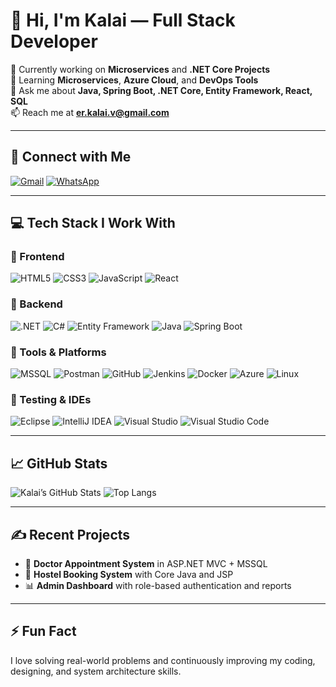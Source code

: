 # 👋 Hi, I'm Kalai — Full Stack Developer

🔭 Currently working on **Microservices** and **.NET Core Projects**  
🌱 Learning **Microservices**, **Azure Cloud**, and **DevOps Tools**  
💬 Ask me about **Java, Spring Boot, .NET Core, Entity Framework, React, SQL**  
📫 Reach me at **[er.kalai.v@gmail.com](mailto:er.kalai.v@gmail.com)**

---

## 🔗 Connect with Me

<a href="mailto:er.kalai.v@gmail.com"><img src="https://img.shields.io/badge/Gmail-D14836?style=for-the-badge&logo=gmail&logoColor=white" alt="Gmail"></a>
<a href="https://wa.me/9715368722"><img src="https://img.shields.io/badge/WhatsApp-25D366?style=for-the-badge&logo=whatsapp&logoColor=white" alt="WhatsApp"></a>

---

## 💻 Tech Stack I Work With

### 🚀 Frontend
![HTML5](https://img.shields.io/badge/html5-%23E34F26.svg?style=for-the-badge&logo=html5&logoColor=white)
![CSS3](https://img.shields.io/badge/css3-%231572B6.svg?style=for-the-badge&logo=css3&logoColor=white)
![JavaScript](https://img.shields.io/badge/javascript-%23F7DF1E.svg?style=for-the-badge&logo=javascript&logoColor=black)
![React](https://img.shields.io/badge/react-%2361DAFB.svg?style=for-the-badge&logo=react&logoColor=black)

### 🧠 Backend
![.NET](https://img.shields.io/badge/.NET-512BD4?style=for-the-badge&logo=dotnet&logoColor=white)
![C#](https://img.shields.io/badge/c%23-%23239120.svg?style=for-the-badge&logo=csharp&logoColor=white)
![Entity Framework](https://img.shields.io/badge/Entity%20Framework-512BD4?style=for-the-badge&logo=dotnet&logoColor=white)
![Java](https://img.shields.io/badge/java-%23ED8B00.svg?style=for-the-badge&logo=java&logoColor=white)
![Spring Boot](https://img.shields.io/badge/Spring_Boot-F2F4F9?style=for-the-badge&logo=spring-boot)

### 🧰 Tools & Platforms
![MSSQL](https://img.shields.io/badge/sql-%2300f.svg?style=for-the-badge&logo=Microsoft-SQL-Server&logoColor=white)
![Postman](https://img.shields.io/badge/Postman-FF6C37?style=for-the-badge&logo=postman&logoColor=white)
![GitHub](https://img.shields.io/badge/GitHub-181717?style=for-the-badge&logo=github&logoColor=white)
![Jenkins](https://img.shields.io/badge/Jenkins-D24939?style=for-the-badge&logo=jenkins&logoColor=white)
![Docker](https://img.shields.io/badge/docker-%230db7ed.svg?style=for-the-badge&logo=docker&logoColor=white)
![Azure](https://img.shields.io/badge/Microsoft_Azure-0089D6?style=for-the-badge&logo=microsoft-azure&logoColor=white)
![Linux](https://img.shields.io/badge/Linux-FCC624?style=for-the-badge&logo=linux&logoColor=black)

### 🧪 Testing & IDEs
![Eclipse](https://img.shields.io/badge/Eclipse-2C2255?style=for-the-badge&logo=eclipse&logoColor=white)
![IntelliJ IDEA](https://img.shields.io/badge/IntelliJ_IDEA-000000.svg?style=for-the-badge&logo=intellij-idea&logoColor=white)
![Visual Studio](https://img.shields.io/badge/Visual_Studio-5C2D91?style=for-the-badge&logo=visual-studio&logoColor=white)
![Visual Studio Code](https://img.shields.io/badge/Visual_Studio_Code-007ACC?style=for-the-badge&logo=visual-studio-code&logoColor=white)

---

## 📈 GitHub Stats

![Kalai’s GitHub Stats](https://github-readme-stats.vercel.app/api?username=kalai-v&show_icons=true&theme=github_dark)
![Top Langs](https://github-readme-stats.vercel.app/api/top-langs/?username=kalai-v&layout=compact&theme=github_dark)

---

## ✍️ Recent Projects
- 🏥 **Doctor Appointment System** in ASP.NET MVC + MSSQL
- 🏨 **Hostel Booking System** with Core Java and JSP
- 📊 **Admin Dashboard** with role-based authentication and reports

---

## ⚡ Fun Fact
I love solving real-world problems and continuously improving my coding, designing, and system architecture skills.
